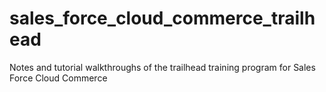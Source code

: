 # sales_force_cloud_commerce_trailhead
Notes and tutorial walkthroughs of the trailhead training program for Sales Force Cloud Commerce 
